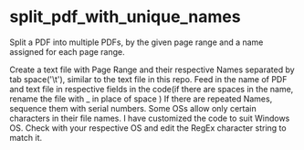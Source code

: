 # split_pdf_with_unique_names
Split a PDF into multiple PDFs, by the given page range and a name assigned for each page range.

Create a text file with Page Range and their respective Names separated by tab space('\t'), similar to the text file in this repo. Feed in the name of PDF and text file in respective fields in the code(if there are spaces in the name, rename the file with _ in place of space )
If there are repeated Names, sequence them with serial numbers.
Some OSs allow only certain characters in their file names. I have customized the code to suit Windows OS. Check with your respective OS and edit the RegEx character string to match it.

